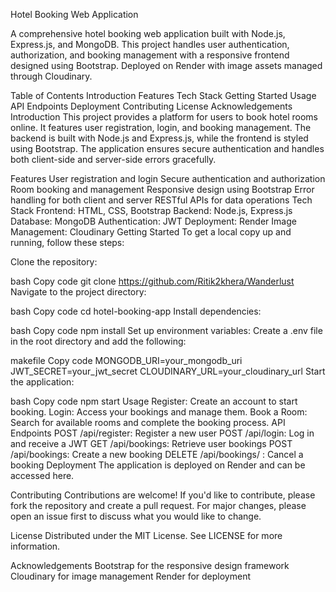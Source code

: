 Hotel Booking Web Application

A comprehensive hotel booking web application built with Node.js, Express.js, and MongoDB. This project handles user authentication, authorization, and booking management with a responsive frontend designed using Bootstrap. Deployed on Render with image assets managed through Cloudinary.

Table of Contents 
Introduction
Features
Tech Stack
Getting Started
Usage
API Endpoints
Deployment
Contributing
License
Acknowledgements
Introduction
This project provides a platform for users to book hotel rooms online. It features user registration, login, and booking management. The backend is built with Node.js and Express.js, while the frontend is styled using Bootstrap. The application ensures secure authentication and handles both client-side and server-side errors gracefully.

Features
User registration and login
Secure authentication and authorization
Room booking and management
Responsive design using Bootstrap
Error handling for both client and server
RESTful APIs for data operations
Tech Stack
Frontend: HTML, CSS, Bootstrap
Backend: Node.js, Express.js
Database: MongoDB
Authentication: JWT
Deployment: Render
Image Management: Cloudinary
Getting Started
To get a local copy up and running, follow these steps:

Clone the repository:

bash
Copy code
git clone https://github.com/Ritik2khera/Wanderlust
Navigate to the project directory:

bash
Copy code
cd hotel-booking-app
Install dependencies:

bash
Copy code
npm install
Set up environment variables:
Create a .env file in the root directory and add the following:

makefile
Copy code
MONGODB_URI=your_mongodb_uri
JWT_SECRET=your_jwt_secret
CLOUDINARY_URL=your_cloudinary_url
Start the application:

bash
Copy code
npm start
Usage
Register: Create an account to start booking.
Login: Access your bookings and manage them.
Book a Room: Search for available rooms and complete the booking process.
API Endpoints
POST /api/register: Register a new user
POST /api/login: Log in and receive a JWT
GET /api/bookings: Retrieve user bookings
POST /api/bookings: Create a new booking
DELETE /api/bookings/
: Cancel a booking
Deployment
The application is deployed on Render and can be accessed here.

Contributing
Contributions are welcome! If you'd like to contribute, please fork the repository and create a pull request. For major changes, please open an issue first to discuss what you would like to change.

License
Distributed under the MIT License. See LICENSE for more information.

Acknowledgements
Bootstrap for the responsive design framework
Cloudinary for image management
Render for deployment

